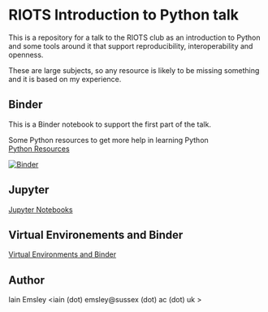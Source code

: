 # RIOTS Introduction to Python talk

This is a repository for a talk to the RIOTS club as an introduction to Python and some tools around it that support reproducibility, interoperability and openness. 

These are large subjects, so any resource is likely to be missing something and it is based on my experience. 

## Binder

This is a Binder notebook to support the first part of the talk. 

Some Python resources to get more help in learning Python  
[Python Resources](./docs/PythonResource.html)

[![Binder](https://mybinder.org/badge_logo.svg)](https://mybinder.org/v2/gh/iaine/riot/HEAD)

## Jupyter

[Jupyter Notebooks](./docs/Jupyter.html)

## Virtual Environements and Binder

[Virtual Environments and Binder](./docs/VirtualEnvandBinder.html)


## Author

Iain Emsley <iain (dot) emsley@sussex (dot) ac (dot) uk >